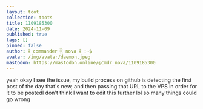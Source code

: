 ```yaml
---
layout: toot
collection: toots
title: 1109185300
date: 2024-11-09
published: true
tags: []
pinned: false
author: ⸸ commander ░ nova ⸸ :~$
avatar: /img/avatar/daemon.jpeg
mastodon: https://mastodon.online/@cmdr_nova/1109185300
---
```


yeah okay I see the issue, my build process on github is detecting the first post of the day that's new, and then passing that URL to the VPS in order for it to be postedI don't think I want to edit this further lol so many things could go wrong
